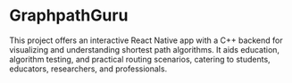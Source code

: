 # GraphpathGuru
This project offers an interactive React Native app with a C++ backend for visualizing and understanding shortest path algorithms. It aids education, algorithm testing, and practical routing scenarios, catering to students, educators, researchers, and professionals.
